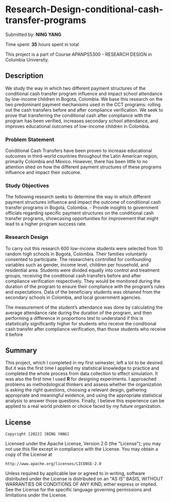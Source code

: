 # Research-Design-conditional-cash-transfer-programs

Submitted by: **NING YANG**

Time spent: **35** hours spent in total

This project is a part of Course APANPS5300 - RESEARCH DESIGN in Columbia University.


## Description

We study the way in which two different payment structures of the conditional cash transfer program influence and impact school attendance by low-income children in Bogota, Colombia. We base this research on the two predominant payment mechanisms used in the CCT programs: rolling out the cash transfers before and after compliance verification. We seek to prove that transferring the conditional cash after compliance with the program has been verified, increases secondary school attendance, and improves educational outcomes of low-income children in Colombia.

### Problem Statement 
Conditional Cash Transfers have been proven to increase educational outcomes in third-world countries throughout the Latin American region, primarily Colombia and Mexico. However, there has been little to no attention shed on how the different payment structures of these programs influence and impact their outcome.

### Study Objectives 
The following research seeks to determine the way in which different payment structures influence and impact the outcome of conditional cash transfer programs in Bogota, Colombia. - Provide insights to government officials regarding specific payment structures on the conditional cash transfer programs, showcasing opportunities for improvement that might lead to a higher program success rate.

### Research Design 
To carry out this research 600 low-income students were selected from 10 random high schools in Bogotá, Colombia. Their families voluntarily consented to participate. The researchers controlled for confounding variables such as gender, income level, children per household, and residential area. Students were divided equally into control and treatment groups, receiving the conditional cash transfers before and after compliance verification respectively. They would be monitored during the duration of the program to ensure their compliance with the program’s rules and expectations. Data of the beneficiary students was obtained from the secondary schools in Colombia, and local government agencies.

The measurement of the student’s attendance was done by calculating the average attendance rate during the duration of the program, and then performing a difference in proportions test to understand if this is statistically significantly higher for students who receive the conditional cash transfer after compliance verification, than those students who receive it before


## Summary

This project, which I completed in my first semester, left a lot to be desired. But it was the first time I applied my statistical knowledge to practice and completed the whole process from data collection to effect simulation. It was also the first time I used **R** for designing experiments. I approached problems as methodological thinkers and  assess whether the organization is asking the right questions, choosing a relevant design, gathering appropriate and meaningful evidence, and using the appropriate statistical analysis to answer those questions. Finally, I believe this experience can be applied to a real world problem or choice faced by my future organization.

## License

    Copyright [2022] [NING YANG]

Licensed under the Apache License, Version 2.0 (the "License");
you may not use this file except in compliance with the License.
You may obtain a copy of the License at

    http://www.apache.org/licenses/LICENSE-2.0

Unless required by applicable law or agreed to in writing, software
distributed under the License is distributed on an "AS IS" BASIS,
WITHOUT WARRANTIES OR CONDITIONS OF ANY KIND, either express or implied.
See the License for the specific language governing permissions and
limitations under the License.
